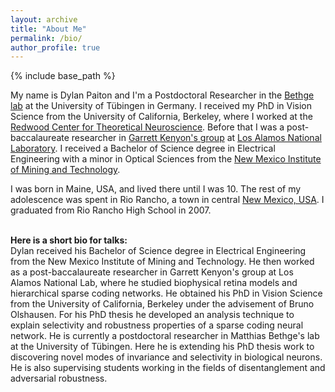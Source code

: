 ```yaml
---
layout: archive
title: "About Me"
permalink: /bio/
author_profile: true
---
```


{% include base_path %}

My name is Dylan Paiton and I'm a Postdoctoral Researcher in the
[Bethge lab](https://bethgelab.org) at the University of T&uuml;bingen in Germany.
I received my PhD in Vision Science from the University of California, Berkeley, where I
worked at the [Redwood Center for Theoretical Neuroscience](http://redwood.berkeley.edu/).
Before that I was a post-baccalaureate researcher in
[Garrett Kenyon's group](http://petavision.github.io/) at
[Los Alamos National Laboratory](https://youtu.be/55hlnlVuTpk). I received a Bachelor of Science
degree in Electrical Engineering with a minor in Optical Sciences from the
[New Mexico Institute of Mining and Technology](https://www.nmt.edu/academics/eleceng/).

I was born in Maine, USA, and lived there until I was 10. The rest of my adolescence was spent in
Rio Rancho, a town in central [New Mexico, USA](https://explorepartsunknown.com/destination/new-mexico/).
I graduated from Rio Rancho High School in 2007.

<br>
<strong>Here is a short bio for talks:</strong>
<br>
Dylan received his Bachelor of Science degree in Electrical Engineering from the New Mexico
Institute of Mining and Technology. He then worked as a post-baccalaureate researcher in Garrett
Kenyon's group at Los Alamos National Lab, where he studied biophysical retina models and
hierarchical sparse coding networks. He obtained his PhD in Vision Science from the University of
California, Berkeley under the advisement of Bruno Olshausen. For his PhD thesis he developed an
analysis technique to explain selectivity and robustness properties of a sparse coding neural
network. He is currently a postdoctoral researcher in Matthias Bethge's lab at the University of
Tübingen. Here he is extending his PhD thesis work to discovering novel modes of invariance and
selectivity in biological neurons. He is also supervising students working in the fields of
disentanglement and adversarial robustness.
